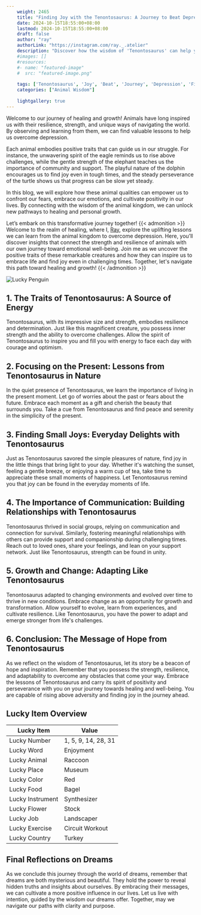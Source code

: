 ```yaml
---
    weight: 2465
    title: "Finding Joy with the Tenontosaurus: A Journey to Beat Depression"  # Assuming 'title' column exists
    date: 2024-10-15T18:55:00+08:00
    lastmod: 2024-10-15T18:55:00+08:00
    draft: false
    author: "ray"
    authorLink: "https://instagram.com/ray._.atelier"
    description: "Discover how the wisdom of 'Tenontosaurus' can help you overcome depression and find joy in your life journey."
    #images: []
    #resources:
    #- name: "featured-image"
    #  src: "featured-image.png"
    
    tags: ['Tenontosaurus', 'Joy', 'Beat', 'Journey', 'Depression', 'Finding']
    categories: ["Animal Wisdom"]
    
    lightgallery: true
---
```

    
Welcome to our journey of healing and growth! Animals have long inspired us with their resilience, strength, and unique ways of navigating the world. By observing and learning from them, we can find valuable lessons to help us overcome depression.

Each animal embodies positive traits that can guide us in our struggle. For instance, the unwavering spirit of the eagle reminds us to rise above challenges, while the gentle strength of the elephant teaches us the importance of community and support. The playful nature of the dolphin encourages us to find joy even in tough times, and the steady perseverance of the turtle shows us that progress can be slow yet steady.

In this blog, we will explore how these animal qualities can empower us to confront our fears, embrace our emotions, and cultivate positivity in our lives. By connecting with the wisdom of the animal kingdom, we can unlock new pathways to healing and personal growth.

Let’s embark on this transformative journey together!
{{< admonition >}}
Welcome to the realm of healing, where I, [Ray](https://instagram.com/ray._.atelier), explore the uplifting lessons we can learn from the animal kingdom to overcome depression. Here, you’ll discover insights that connect the strength and resilience of animals with our own journey toward emotional well-being. Join me as we uncover the positive traits of these remarkable creatures and how they can inspire us to embrace life and find joy even in challenging times. Together, let's navigate this path toward healing and growth!
{{< /admonition >}}

![Lucky Penguin](https://cdn.pixabay.com/photo/2024/09/07/02/34/penguins-9028827_1280.jpg "Lucky Penguin")

## 1. The Traits of Tenontosaurus: A Source of Energy
Tenontosaurus, with its impressive size and strength, embodies resilience and determination. Just like this magnificent creature, you possess inner strength and the ability to overcome challenges. Allow the spirit of Tenontosaurus to inspire you and fill you with energy to face each day with courage and optimism.

## 2. Focusing on the Present: Lessons from Tenontosaurus in Nature
In the quiet presence of Tenontosaurus, we learn the importance of living in the present moment. Let go of worries about the past or fears about the future. Embrace each moment as a gift and cherish the beauty that surrounds you. Take a cue from Tenontosaurus and find peace and serenity in the simplicity of the present.

## 3. Finding Small Joys: Everyday Delights with Tenontosaurus
Just as Tenontosaurus savored the simple pleasures of nature, find joy in the little things that bring light to your day. Whether it's watching the sunset, feeling a gentle breeze, or enjoying a warm cup of tea, take time to appreciate these small moments of happiness. Let Tenontosaurus remind you that joy can be found in the everyday moments of life.

## 4. The Importance of Communication: Building Relationships with Tenontosaurus
Tenontosaurus thrived in social groups, relying on communication and connection for survival. Similarly, fostering meaningful relationships with others can provide support and companionship during challenging times. Reach out to loved ones, share your feelings, and lean on your support network. Just like Tenontosaurus, strength can be found in unity.

## 5. Growth and Change: Adapting Like Tenontosaurus
Tenontosaurus adapted to changing environments and evolved over time to thrive in new conditions. Embrace change as an opportunity for growth and transformation. Allow yourself to evolve, learn from experiences, and cultivate resilience. Like Tenontosaurus, you have the power to adapt and emerge stronger from life's challenges.

## 6. Conclusion: The Message of Hope from Tenontosaurus
As we reflect on the wisdom of Tenontosaurus, let its story be a beacon of hope and inspiration. Remember that you possess the strength, resilience, and adaptability to overcome any obstacles that come your way. Embrace the lessons of Tenontosaurus and carry its spirit of positivity and perseverance with you on your journey towards healing and well-being. You are capable of rising above adversity and finding joy in the journey ahead.


## Lucky Item Overview
| Lucky Item          | Value              |
|---------------|--------------------|
| Lucky Number        | 1, 5, 9, 14, 28, 31  |
| Lucky Word          | Enjoyment |
| Lucky Animal        | Raccoon |
| Lucky Place         | Museum     |
| Lucky Color         | Red     |
| Lucky Food          | Bagel      |
| Lucky Instrument    | Synthesizer |
| Lucky Flower        | Stock    |
| Lucky Job           | Landscaper       |
| Lucky Exercise      | Circuit Workout  |
| Lucky Country       | Turkey    |


##  Final Reflections on Dreams

As we conclude this journey through the world of dreams, remember that dreams are both mysterious and beautiful. They hold the power to reveal hidden truths and insights about ourselves. By embracing their messages, we can cultivate a more positive influence in our lives. Let us live with intention, guided by the wisdom our dreams offer. Together, may we navigate our paths with clarity and purpose.
